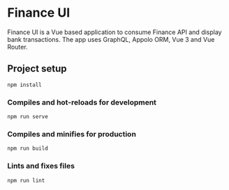 # Finance UI

Finance UI is a Vue based application to consume Finance API and display bank transactions. The app uses GraphQL, Appolo ORM, Vue 3 and Vue Router.
## Project setup
```
npm install
```

### Compiles and hot-reloads for development
```
npm run serve
```

### Compiles and minifies for production
```
npm run build
```

### Lints and fixes files
```
npm run lint
```
